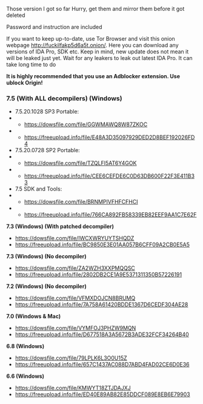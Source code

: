 Those version I got so far
Hurry, get them and mirror them before it got deleted

Password and instruction are included

If you want to keep up-to-date, use Tor Browser and visit this onion webpage http://fuckilfakp5d6a5t.onion/. Here you can download any versions of IDA Pro, SDK etc. Keep in mind, new update does not mean it will be leaked just yet. Wait for any leakers to leak out latest IDA Pro. It can take long time to do

**It is highly recommended that you use an Adblocker extension. Use ublock Origin!**

### **7.5 (With ALL decompilers) (Windows)**
- 7.5.20.1028 SP3 Portable:
- - https://dowsfile.com/file/GGWMAWQ8W87ZKOC
- - https://freeupload.info/file/E48A3D35097929DED2D8BEF192026FD4
- 7.5.20.0728 SP2 Portable:
- - https://dowsfile.com/file/TZQLFI5AT6Y4GOK
- - https://freeupload.info/file/CEE6CEFDE6C0D63DB600F22F3E411B33
- 7.5 SDK and Tools:
- - https://dowsfile.com/file/BRNMPIVFHFCFHCI
- - https://freeupload.info/file/766CA892FB58339EB82EEF9AA1C7E62F

**7.3 (Windows) (With patched decompiler)**
- https://dowsfile.com/file/IWCXWRYUYTSHQDZ
- https://freeupload.info/file/BC9850E3E01AA057B6CFF09A2CB0E5A5

**7.3 (Windows) (No decompiler)**
- https://dowsfile.com/file/ZA2WZH3XXPMQQSC
- https://freeupload.info/file/2802DB2CE1A9E5371311350B57226191

**7.2 (Windows) (No decompiler)**
- https://dowsfile.com/file/VFMXDOJCN8BRUMQ
- https://freeupload.info/file/7A758A61420BDDE1367D6CEDF304AE28

**7.0 (Windows & Mac)**
- https://dowsfile.com/file/VYMFOJ3PHZW9MQN
- https://freeupload.info/file/D677518A3A5672B3ADE32FCF34264B40

**6.8 (Windows)**
- https://dowsfile.com/file/79LPLK6L3O0U15Z
- https://freeupload.info/file/657C1437AC088D7ABD4FAD02CE6D0E36

**6.6 (Windows)**
- https://dowsfile.com/file/KMWYT18ZTJDAJXJ
- https://freeupload.info/file/ED40E89AB82E85DDCF089E8EB6E79903
